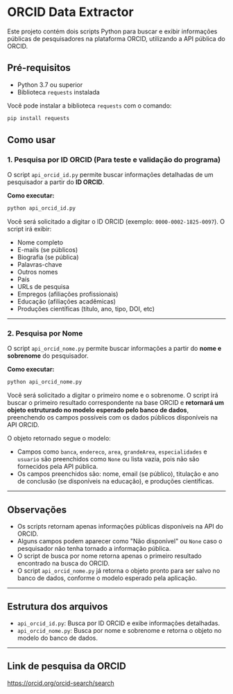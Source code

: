 # ORCID Data Extractor

Este projeto contém dois scripts Python para buscar e exibir informações públicas de pesquisadores na plataforma ORCID, utilizando a API pública do ORCID.

## Pré-requisitos
- Python 3.7 ou superior
- Biblioteca `requests` instalada

Você pode instalar a biblioteca `requests` com o comando:
```bash
pip install requests
```

## Como usar

### 1. Pesquisa por ID ORCID (Para teste e validação do programa)
O script `api_orcid_id.py` permite buscar informações detalhadas de um pesquisador a partir do **ID ORCID**.

**Como executar:**
```bash
python api_orcid_id.py
```
Você será solicitado a digitar o ID ORCID (exemplo: `0000-0002-1825-0097`).
O script irá exibir:

- Nome completo
- E-mails (se públicos)
- Biografia (se pública)
- Palavras-chave
- Outros nomes
- País
- URLs de pesquisa
- Empregos (afiliações profissionais)
- Educação (afiliações acadêmicas)
- Produções científicas (título, ano, tipo, DOI, etc)

---

### 2. Pesquisa por Nome

O script `api_orcid_nome.py` permite buscar informações a partir do **nome e sobrenome** do pesquisador.

**Como executar:**
```bash
python api_orcid_nome.py
```
Você será solicitado a digitar o primeiro nome e o sobrenome.
O script irá buscar o primeiro resultado correspondente na base ORCID e **retornará um objeto estruturado no modelo esperado pelo banco de dados**, preenchendo os campos possíveis com os dados públicos disponíveis na API ORCID.

O objeto retornado segue o modelo:
- Campos como `banca`, `endereco`, `area`, `grandeArea`, `especialidades` e `usuario` são preenchidos como `None` ou lista vazia, pois não são fornecidos pela API pública.
- Os campos preenchidos são: nome, email (se público), titulação e ano de conclusão (se disponíveis na educação), e produções científicas.

---

## Observações
- Os scripts retornam apenas informações públicas disponíveis na API do ORCID.
- Alguns campos podem aparecer como "Não disponível" ou `None` caso o pesquisador não tenha tornado a informação pública.
- O script de busca por nome retorna apenas o primeiro resultado encontrado na busca do ORCID.
- O script `api_orcid_nome.py` já retorna o objeto pronto para ser salvo no banco de dados, conforme o modelo esperado pela aplicação.

---

## Estrutura dos arquivos
- `api_orcid_id.py`: Busca por ID ORCID e exibe informações detalhadas.
- `api_orcid_nome.py`: Busca por nome e sobrenome e retorna o objeto no modelo do banco de dados.

---

## Link de pesquisa da ORCID
https://orcid.org/orcid-search/search
```